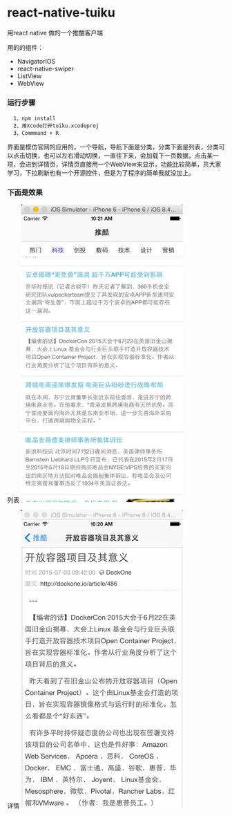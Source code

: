 # react-native-tuiku
用react native 做的一个推酷客户端

用的的组件：
 
* NavigatorIOS
* react-native-swiper
* ListView
* WebView
 
### 运行步骤

```shell
  1、npm install
  2、用Xcode打开tuiku.xcodeproj
  3、Commmand + R
```

界面是模仿官网的应用的，一个导航，导航下面是分类，分类下面是列表，分类可以点击切换，也可以左右滑动切换，一直往下来，会加载下一页数据，点击某一项，会进到详情页，详情页直接用一个WebView来显示，功能比较简单，共大家学习，下拉刷新也有一个开源控件，但是为了程序的简单我就没加上。

### 下面是效果

列表
<img src="https://raw.githubusercontent.com/362228416/react-native-tuiku/master/1.png"/>

详情
<img src="https://raw.githubusercontent.com/362228416/react-native-tuiku/master/2.png"/>

